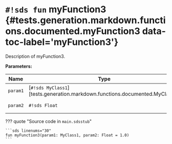 # `#!sds fun` myFunction3 {#tests.generation.markdown.functions.documented.myFunction3 data-toc-label='myFunction3'}

Description of myFunction3.

**Parameters:**

| Name | Type | Description | Default |
|------|------|-------------|---------|
| `param1` | [`#!sds MyClass1`][tests.generation.markdown.functions.documented.MyClass1] | Description of param1. | - |
| `param2` | `#!sds Float` | Description of param2. | `#!sds 1.0` |

??? quote "Source code in `main.sdsstub`"

    ```sds linenums="30"
    fun myFunction3(param1: MyClass1, param2: Float = 1.0)
    ```
